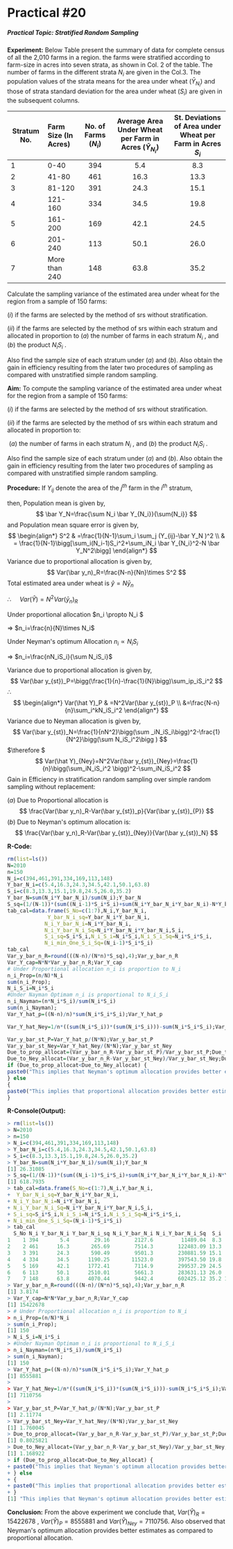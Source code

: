 # Practical #20

##### Practical Topic: Stratified Random Sampling

**Experiment:** Below Table present the summary of data for complete census of all the 2,010 farms in a region. the farms were stratified according to farm-size in acres into seven strata, as shown in Col. 2 of the table. The number of farms in the different strata $N_i$  are given in the Col.3. The population values of the strata means for the area under wheat $(\bar Y_{N_i})$ and those of strata standard deviation for the area under wheat $(S_i)$ are given in the subsequent columns.

| Stratum No. | Farm Size (In<br />Acres) | No. of<br />Farms $(N_i)$ | Average Area Under Wheat per Farm in<br />            Acres $(\bar Y_{N_i})$ | St. Deviations of Area under <br />Wheat per Farm in Acres $S_i$ |
| ----------- | :------------------------ | :-----------------------: | :----------------------------------------------------------: | :----------------------------------------------------------: |
| 1           | 0-40                      |            394            |                             5.4                              |                             8.3                              |
| 2           | 41-80                     |            461            |                             16.3                             |                             13.3                             |
| 3           | 81-120                    |            391            |                             24.3                             |                             15.1                             |
| 4           | 121-160                   |            334            |                             34.5                             |                             19.8                             |
| 5           | 161-200                   |            169            |                             42.1                             |                             24.5                             |
| 6           | 201-240                   |            113            |                             50.1                             |                             26.0                             |
| 7           | More than 240             |            148            |                             63.8                             |                             35.2                             |

Calculate the sampling variance of the estimated area under wheat for the region from a sample of 150 farms:

$(i)$ if the farms are selected by the method of srs without stratification.

$(ii)$ if the farms are selected by the method of srs within each stratum and allocated in proportion to $(a)$ the number of farms in each stratum $N_i$ , and $(b)$ the product $N_i S_i$ .

Also find the sample size of each stratum under $(a)$ and $(b)$. Also obtain the gain in efficiency resulting from the later two procedures of sampling as compared with unstratified simple random sampling.

**Aim:** To compute  the sampling variance of the estimated area under wheat for the region from a sample of 150 farms:

$(i)$ if the farms are selected by the method of srs without stratification.

$(ii)$ if the farms are selected by the method of srs within each stratum and allocated in proportion to:

​	 $(a)$ the number of farms in each stratum $N_i$ , and $(b)$ the product $N_i S_i$ .

Also find the sample size of each stratum under $(a)$ and $(b)$. Also obtain the gain in efficiency resulting from the later two procedures of sampling as compared with unstratified simple random sampling.

**Procedure:** If $Y_{ij}$ denote the area of the $j^{th}$ farm in the $i^{th}$ stratum,

then, Population mean is given by,
$$
\bar Y_N=\frac{\sum N_i \bar Y_{N_i}}{\sum{N_i}}
$$
and Population mean square error is given by,
$$
\begin{align*}
S^2 & =\frac{1}{N-1}\sum_i \sum_j (Y_{ij}-\bar Y_N )^2 \\
   & = \frac{1}{N-1}\bigg[\sum_i(N_i-1)S_i^2+\sum_iN_i \bar Y_{N_i}^2-N \bar Y_N^2\bigg]
\end{align*}
$$
Variance due to proportional allocation is given by,
$$
Var(\bar y_n)_R=\frac{N-n}{Nn}\times S^2
$$
Total estimated area under wheat is $\hat y=N\bar y_n$

$\therefore \ \ \ \ \ Var(\hat Y)=N^2 Var(\bar y_n)_R$  

Under proportional allocation   $n_i \propto N_i $

$\Rightarrow$            $n_i=\frac{n}{N}\times N_i$

Under Neyman's optimum Allocation $n_i \propto N_iS_i$   

$\Rightarrow$                $n_i=\frac{nN_iS_i}{\sum N_iS_i}$

Variance due to proportional allocation is given by,
$$
Var(\bar y_{st})_P=\bigg(\frac{1}{n}-\frac{1}{N}\bigg)\sum_ip_iS_i^2
$$
$\therefore$
$$
\begin{align*}
Var(\hat Y)_P & =N^2Var(\bar y_{st})_P \\
&=\frac{N-n}{n}\sum_i^kN_iS_i^2
\end{align*}
$$
Variance due to Neyman  allocation is given by,
$$
Var(\bar y_{st})_N=\frac{1}{nN^2}\bigg(\sum _iN_iS_i\bigg)^2-\frac{1}{N^2}\bigg(\sum N_iS_i^2\bigg
)
$$
$\therefore $ 
$$
Var(\hat Y)_{Ney}=N^2Var(\bar y_{st})_{Ney}=\frac{1}{n}\bigg(\sum_iN_iS_i^2 \bigg)^2-\sum_iN_iS_i^2
$$
Gain in Efficiency in stratification random sampling over simple random sampling without replacement:

$(a)$ Due to Proportional allocation is 
$$
\frac{Var(\bar y_n)_R-Var(\bar y_{st})_p}{Var(\bar y_{st})_{P}}
$$
$(b)$ Due to Neyman's optimum allocation is:
$$
\frac{Var(\bar y_n)_R-Var(\bar y_{st})_{Ney}}{Var(\bar y_{st})_N}
$$

**R-Code:** 

```R
rm(list=ls())
N=2010
n=150
N_i=c(394,461,391,334,169,113,148)
Y_bar_N_i=c(5.4,16.3,24.3,34.5,42.1,50.1,63.8)
S_i=c(8.3,13.3,15.1,19.8,24.5,26.0,35.2)
Y_bar_N=sum(N_i*Y_bar_N_i)/sum(N_i);Y_bar_N
S_sq=(1/(N-1))*(sum((N_i-1)*S_i*S_i)+sum(N_i*Y_bar_N_i*Y_bar_N_i)-N*Y_bar_N*Y_bar_N);S_sq
tab_cal=data.frame(S_No=c(1:7),N_i,Y_bar_N_i,
			 Y_bar_N_i_sq=Y_bar_N_i*Y_bar_N_i,
			N_i_Y_bar_N_i=N_i*Y_bar_N_i,
			N_i_Y_bar_N_i_Sq=N_i*Y_bar_N_i*Y_bar_N_i,S_i,
			S_i_sq=S_i*S_i,N_i_S_i=N_i*S_i,N_i_S_i_Sq=N_i*S_i*S_i,
			N_i_min_One_S_i_Sq=(N_i-1)*S_i*S_i)
tab_cal
Var_y_bar_n_R=round(((N-n)/(N*n)*S_sq),4);Var_y_bar_n_R
Var_Y_cap=N*N*Var_y_bar_n_R;Var_Y_cap
# Under Proportional allocation n_i is proportion to N_i
n_i_Prop=(n/N)*N_i
sum(n_i_Prop);
N_i_S_i=N_i*S_i
#Under Nayman Optimam n_i is proportional to N_i_S_i
n_i_Nayman=(n*N_i*S_i)/sum(N_i*S_i)
sum(n_i_Nayman);
Var_Y_hat_p=((N-n)/n)*sum(N_i*S_i*S_i);Var_Y_hat_p

Var_Y_hat_Ney=1/n*((sum(N_i*S_i))*(sum(N_i*S_i)))-sum(N_i*S_i*S_i);Var_Y_hat_Ney

Var_y_bar_st_P=Var_Y_hat_p/(N*N);Var_y_bar_st_P
Var_y_bar_st_Ney=Var_Y_hat_Ney/(N*N);Var_y_bar_st_Ney
Due_to_prop_allocat=(Var_y_bar_n_R-Var_y_bar_st_P)/Var_y_bar_st_P;Due_to_prop_allocat
Due_to_Ney_allocat=(Var_y_bar_n_R-Var_y_bar_st_Ney)/Var_y_bar_st_Ney;Due_to_Ney_allocat
if (Due_to_prop_allocat<Due_to_Ney_allocat) {
paste0("This implies that Neyman's optimum allocation provides better estimates as compared to proportional allocation ")
} else
{
paste0("This implies that proportional allocation provides better estimates as compared to  Neyman's optimum allocation ")
}
```

**R-Console(Output):** 

```R
> rm(list=ls())
> N=2010
> n=150
> N_i=c(394,461,391,334,169,113,148)
> Y_bar_N_i=c(5.4,16.3,24.3,34.5,42.1,50.1,63.8)
> S_i=c(8.3,13.3,15.1,19.8,24.5,26.0,35.2)
> Y_bar_N=sum(N_i*Y_bar_N_i)/sum(N_i);Y_bar_N
[1] 26.31085
> S_sq=(1/(N-1))*(sum((N_i-1)*S_i*S_i)+sum(N_i*Y_bar_N_i*Y_bar_N_i)-N*Y_bar_N*Y_bar_N);S_sq
[1] 618.7935
> tab_cal=data.frame(S_No=c(1:7),N_i,Y_bar_N_i,
+  Y_bar_N_i_sq=Y_bar_N_i*Y_bar_N_i,
+ N_i_Y_bar_N_i=N_i*Y_bar_N_i,
+ N_i_Y_bar_N_i_Sq=N_i*Y_bar_N_i*Y_bar_N_i,S_i,
+ S_i_sq=S_i*S_i,N_i_S_i=N_i*S_i,N_i_S_i_Sq=N_i*S_i*S_i,
+ N_i_min_One_S_i_Sq=(N_i-1)*S_i*S_i)
> tab_cal
  S_No N_i Y_bar_N_i Y_bar_N_i_sq N_i_Y_bar_N_i N_i_Y_bar_N_i_Sq  S_i  S_i_sq N_i_S_i N_i_S_i_Sq N_i_min_One_S_i_Sq
1    1 394       5.4        29.16        2127.6         11489.04  8.3   68.89  3270.2   27142.66           27073.77
2    2 461      16.3       265.69        7514.3        122483.09 13.3  176.89  6131.3   81546.29           81369.40
3    3 391      24.3       590.49        9501.3        230881.59 15.1  228.01  5904.1   89151.91           88923.90
4    4 334      34.5      1190.25       11523.0        397543.50 19.8  392.04  6613.2  130941.36          130549.32
5    5 169      42.1      1772.41        7114.9        299537.29 24.5  600.25  4140.5  101442.25          100842.00
6    6 113      50.1      2510.01        5661.3        283631.13 26.0  676.00  2938.0   76388.00           75712.00
7    7 148      63.8      4070.44        9442.4        602425.12 35.2 1239.04  5209.6  183377.92          182138.88
> Var_y_bar_n_R=round(((N-n)/(N*n)*S_sq),4);Var_y_bar_n_R
[1] 3.8174
> Var_Y_cap=N*N*Var_y_bar_n_R;Var_Y_cap
[1] 15422678
> # Under Proportional allocation n_i is proportion to N_i
> n_i_Prop=(n/N)*N_i
> sum(n_i_Prop);
[1] 150
> N_i_S_i=N_i*S_i
> #Under Nayman Optimam n_i is proportional to N_i_S_i
> n_i_Nayman=(n*N_i*S_i)/sum(N_i*S_i)
> sum(n_i_Nayman);
[1] 150
> Var_Y_hat_p=((N-n)/n)*sum(N_i*S_i*S_i);Var_Y_hat_p
[1] 8555881
> 
> Var_Y_hat_Ney=1/n*((sum(N_i*S_i))*(sum(N_i*S_i)))-sum(N_i*S_i*S_i);Var_Y_hat_Ney
[1] 7110756
> 
> Var_y_bar_st_P=Var_Y_hat_p/(N*N);Var_y_bar_st_P
[1] 2.11774
> Var_y_bar_st_Ney=Var_Y_hat_Ney/(N*N);Var_y_bar_st_Ney
[1] 1.760045
> Due_to_prop_allocat=(Var_y_bar_n_R-Var_y_bar_st_P)/Var_y_bar_st_P;Due_to_prop_allocat
[1] 0.8025821
> Due_to_Ney_allocat=(Var_y_bar_n_R-Var_y_bar_st_Ney)/Var_y_bar_st_Ney;Due_to_Ney_allocat
[1] 1.168922
> if (Due_to_prop_allocat<Due_to_Ney_allocat) {
+ paste0("This implies that Neyman's optimum allocation provides better estimates as compared to proportional allocation ")
+ } else
+ {
+ paste0("This implies that proportional allocation provides better estimates as compared to  Neyman's optimum allocation ")
+ }
[1] "This implies that Neyman's optimum allocation provides better estimates as compared to proportional allocation "
```

**Conclusion:**  From the above experiment we conclude that, $\displaystyle Var(\hat Y)_R=15422678$ ,  $\displaystyle Var(\hat Y)_P=8555881$  and $Var(\hat Y)_{Ney}=7110756$. Also observed that Neyman's optimum allocation provides better estimates as compared to proportional allocation.